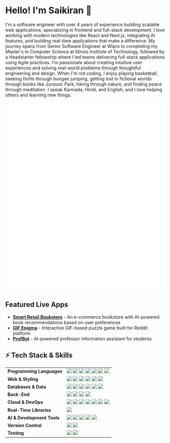 # Hello! I'm Saikiran 👋

I'm a software engineer with over 4 years of experience building scalable web applications, specializing in frontend and full-stack development. I love working with modern technologies like React and Next.js, integrating AI features, and building real-time applications that make a difference. My journey spans from Senior Software Engineer at Wipro to completing my Master's in Computer Science at Illinois Institute of Technology, followed by a Headstarter fellowship where I led teams delivering full-stack applications using Agile practices. I'm passionate about creating intuitive user experiences and solving real-world problems through thoughtful engineering and design. When I'm not coding, I enjoy playing basketball, seeking thrills through bungee jumping, getting lost in fictional worlds through books like Jurassic Park, hiking through nature, and finding peace through meditation. I speak Kannada, Hindi, and English, and I love helping others and learning new things.

![](https://raw.githubusercontent.com/saikiransomanagoudar/github-stats/master/generated/overview.svg)
![](https://raw.githubusercontent.com/saikiransomanagoudar/github-stats/master/generated/languages.svg)

## Featured Live Apps

<!-- <div align="center"> -->
<!--   <a href="https://www.reddit.com/r/PlayGIFEnigma/" target="_blank"> -->
<!--     <img src="https://img.shields.io/badge/GIF Enigma-FF4500?style=for-the-badge&logo=reddit&logoColor=white" alt="PlayGIFEnigma"/> -->
<!--   </a> -->
<!--   <a href="https://prof-bot.vercel.app/" target="_blank"> -->
<!--     <img src="https://img.shields.io/badge/ProfBot-000000?style=for-the-badge&logo=vercel&logoColor=white" alt="ProfBot"/> -->
<!--   </a> -->
<!-- </div> -->

<!-- **Live Apps:** -->
- **[Smart Retail Bookstore](https://smart-retail-bookstore.vercel.app/)** - An e-commerce bookstore with AI-powered book recommendations based on user preferences
- **[GIF Enigma](https://www.reddit.com/r/PlayGIFEnigma/)** - Interactive GIF-based puzzle game built for Reddit platform
- **[ProfBot](https://prof-bot.vercel.app/)** - AI-powered professor information assistant for students

<!-- ## 🚀 What I'm Currently Up To -->

<!-- - 🔭 **Currently working on**: AI-powered web applications with Next.js and LangChain -->
<!-- - 🌱 **Learning**: Advanced cloud architecture patterns and microservices design -->
<!-- - 👯 **Looking to collaborate on**: Open source projects involving AI/ML integration -->
<!-- - 💬 **Ask me about**: React, Node.js, AWS, or building scalable web applications -->
<!-- - ⚡ **Fun fact**: I love solving complex problems and turning coffee into code! ☕ -->

## ⚡ Tech Stack & Skills

<table>
  <tr>
    <td><b>Programming Languages</b></td>
    <td>
      <img src="https://img.shields.io/badge/JavaScript-%23323330.svg?style=flat-square&logo=javascript&logoColor=%23F7DF1E"/>
      <img src="https://img.shields.io/badge/TypeScript-%23007ACC.svg?style=flat-square&logo=typescript&logoColor=white"/>
      <img src="https://img.shields.io/badge/Java-%23ED8B00.svg?style=flat-square&logo=openjdk&logoColor=white"/>
      <img src="https://img.shields.io/badge/Python-3670A0?style=flat-square&logo=python&logoColor=ffdd54"/>
      <img src="https://img.shields.io/badge/C-%2300599C.svg?style=flat-square&logo=c&logoColor=white"/>
      <img src="https://img.shields.io/badge/GraphQL-E10098.svg?style=flat-square&logo=graphql&logoColor=white"/>
      <img src="https://img.shields.io/badge/SQL-336791.svg?style=flat-square&logo=postgresql&logoColor=white"/>
<!--  <img src="https://img.shields.io/badge/Dart-0175C2.svg?style=flat-square&logo=dart&logoColor=white"/> -->
    </td>
  </tr>

  <tr>
    <td><b>Web & Styling</b></td>
    <td>
      <img src="https://img.shields.io/badge/React-%2320232a.svg?style=flat-square&logo=react&logoColor=%2361DAFB"/>
      <img src="https://img.shields.io/badge/Redux-764ABC?style=flat-square&logo=redux&logoColor=white"/>
      <img src="https://img.shields.io/badge/Next.js-000000?style=flat-square&logo=next.js&logoColor=white"/>
<!--       <img src="https://img.shields.io/badge/Flutter-02569B.svg?style=flat-square&logo=flutter&logoColor=white"/> -->
      <img src="https://img.shields.io/badge/HTML5-%23E34F26.svg?style=flat-square&logo=html5&logoColor=white"/>
      <img src="https://img.shields.io/badge/CSS3-%231572B6.svg?style=flat-square&logo=css3&logoColor=white"/>
      <img src="https://img.shields.io/badge/Tailwind CSS-38B2AC.svg?style=flat-square&logo=tailwind-css&logoColor=white"/>
<!--       <img src="https://img.shields.io/badge/MaterialUI-0081CB.svg?style=flat-square&logo=MUI&logoColor=white"/> -->
    </td>
  </tr>

  <tr>
    <td><b>Databases & Data</b></td>
    <td>
      <img src="https://img.shields.io/badge/MySQL-005C84.svg?style=flat-square&logo=mysql&logoColor=white"/>
      <img src="https://img.shields.io/badge/PostgreSQL-%23336791.svg?style=flat-square&logo=postgresql&logoColor=white"/>
      <img src="https://img.shields.io/badge/NoSQL (MongoDB)-%234ea94b.svg?style=flat-square&logo=mongodb&logoColor=white"/>
      <img src="https://img.shields.io/badge/Redis-DC382D.svg?style=flat-square&logo=redis&logoColor=white"/>
      <img src="https://img.shields.io/badge/XML-FF6600.svg?style=flat-square&logo=xml&logoColor=white"/>
      <img src="https://img.shields.io/badge/JSON-000000.svg?style=flat-square&logo=json&logoColor=white"/>
<!--  <img src="https://img.shields.io/badge/Firebase-%23039BE5.svg?style=flat-square&logo=firebase"/> -->
    </td>
  </tr>

  <tr>
    <td><b>Back-End</b></td>
    <td>
      <img src="https://img.shields.io/badge/Flask-%23000000.svg?style=flat-square&logo=flask&logoColor=white"/>
      <img src="https://img.shields.io/badge/Node.js-43853D?style=flat-square&logo=node.js&logoColor=white"/>
      <img src="https://img.shields.io/badge/FastAPI-009688?style=flat-square&logo=fastapi&logoColor=white"/>
      <img src="https://img.shields.io/badge/Java Servlets-ED8B00.svg?style=flat-square&logo=java&logoColor=white"/>
    </td>
  </tr>

  <tr>
    <td><b>Cloud & DevOps</b></td>
    <td>
      <img src="https://img.shields.io/badge/Amazon AWS-232F3E?style=flat-square&logo=amazon-aws&logoColor=white"/>
      <img src="https://img.shields.io/badge/EC2-FF9900.svg?style=flat-square&logo=amazon-ec2&logoColor=white"/>
      <img src="https://img.shields.io/badge/S3-569A31.svg?style=flat-square&logo=amazon-s3&logoColor=white"/>
      <img src="https://img.shields.io/badge/RDS-527FFF.svg?style=flat-square&logo=amazon-rds&logoColor=white"/>
      <img src="https://img.shields.io/badge/DynamoDB-4053D6.svg?style=flat-square&logo=amazon-dynamodb&logoColor=white"/>
      <img src="https://img.shields.io/badge/CodeBuild-FF9900.svg?style=flat-square&logo=amazon-aws&logoColor=white"/>
      <img src="https://img.shields.io/badge/CloudWatch-FF4F8B.svg?style=flat-square&logo=amazon-cloudwatch&logoColor=white"/>
    </td>
  </tr>

<!--  <tr> -->
<!--     <td><b>Machine Learning Libraries</b></td> -->
<!--     <td> -->
<!--       <img src="https://img.shields.io/badge/Keras-D00000.svg?style=flat-square&logo=keras&logoColor=white"/> -->
<!--       <img src="https://img.shields.io/badge/TensorFlow-%23FF6F00.svg?style=flat-square&logo=tensorflow&logoColor=white"/> -->
<!--       <img src="https://img.shields.io/badge/Pandas-150458?style=flat-square&logo=pandas&logoColor=white"/> -->
<!--       <img src="https://img.shields.io/badge/Numpy-013243?style=flat-square&logo=numpy&logoColor=white"/> -->
<!--       <img src="https://img.shields.io/badge/Scikit--Learn-F7931E.svg?style=flat-square&logo=scikit-learn&logoColor=white"/> -->
<!--       <img src="https://img.shields.io/badge/Matplotlib-013220?style=flat-square&logo=matplotlib&logoColor=white"/> -->
<!--     </td> -->
<!--   </tr> -->

  <tr>
    <td><b>Real-Time Libraries</b></td>
    <td>
      <img src="https://img.shields.io/badge/Socket.IO-%23010101.svg?style=flat-square&logo=socketdotio&logoColor=white"/>
    </td>
  </tr>

  <tr>
    <td><b>AI & Development Tools</b></td>
    <td>
      <img src="https://img.shields.io/badge/LangChain-1C3C3C.svg?style=flat-square&logo=langchain&logoColor=white"/>
<!--       <img src="https://img.shields.io/badge/LangGraph-0088CC.svg?style=flat-square&logoColor=white&labelColor=000000&label=LangGraph"/> -->
      <img src="https://img.shields.io/badge/Linux-FCC624.svg?style=flat-square&logo=linux&logoColor=black"/>
      <img src="https://img.shields.io/badge/Docker-2496ED.svg?style=flat-square&logo=docker&logoColor=white"/>
      <img src="https://img.shields.io/badge/Elasticsearch-005571.svg?style=flat-square&logo=elasticsearch&logoColor=white"/>
      <img src="https://img.shields.io/badge/PowerShell-5391FE.svg?style=flat-square&logo=powershell&logoColor=white"/>
<!--       <img src="https://img.shields.io/badge/Splunk-000000.svg?style=flat-square&logo=splunk&logoColor=white"/> -->
<!--       <img src="https://img.shields.io/badge/Hadoop-66CCFF.svg?style=flat-square&logo=apachehadoop&logoColor=black"/>
      <img src="https://img.shields.io/badge/Apache%20Spark-E25A1C.svg?style=flat-square&logo=apachespark&logoColor=white"/> -->
    </td>
  </tr>
  
<!--  <tr> -->
<!--     <td><b>Cloud & DevOps</b></td> -->
<!--     <td> -->
<!--       <img src="https://img.shields.io/badge/Amazon_AWS-232F3E?style=flat-square&logo=amazon-aws&logoColor=white"/> -->
<!--       <img src="https://img.shields.io/badge/Kubernetes-326ce5.svg?style=flat-square&logo=kubernetes&logoColor=white"/> -->
<!--       <img src="https://img.shields.io/badge/Jenkins-D24939.svg?style=flat-square&logo=jenkins&logoColor=white"/> -->
<!--       <img src="https://img.shields.io/badge/Maven-C71A36.svg?style=flat-square&logo=apache-maven&logoColor=white"/> -->
<!--       <img src="https://img.shields.io/badge/Powershell-5391FE.svg?style=flat-square&logo=powershell&logoColor=white"/> -->
<!--     </td> -->
<!--   </tr> -->

  <tr>
    <td><b>Version Control</b></td>
    <td>
      <img src="https://img.shields.io/badge/Github-181717.svg?style=flat-square&logo=github&logoColor=white"/>
<!--       <img src="https://img.shields.io/badge/Bitbucket-0747a6.svg?style=flat-square&logo=bitbucket&logoColor=white"/> -->
      <img src="https://img.shields.io/badge/JIRA-0052CC.svg?style=flat-square&logo=jira&logoColor=white"/>
<!--       <img src="https://img.shields.io/badge/XL%20Release-2496ED.svg?style=flat-square&logoColor=white&labelColor=000000&label=XL%20Release"/> -->
    </td>
  </tr>

  <tr>
    <td><b>Testing</b></td>
    <td>
<!--       <img src="https://img.shields.io/badge/JUnit-25A162.svg?style=flat-square&logo=junit5&logoColor=white"/> -->
      <img src="https://img.shields.io/badge/Selenium-43B02A.svg?style=flat-square&logo=selenium&logoColor=white"/>
<!--       <img src="https://img.shields.io/badge/React%20Testing%20Library-%23CC6699.svg?style=flat-square&logo=testing-library&logoColor=white"/> -->
      <img src="https://img.shields.io/badge/Cypress-17202C.svg?style=flat-square&logo=cypress&logoColor=white"/>
<!--       <img src="https://img.shields.io/badge/Jest-C21325?style=flat-square&logo=jest&logoColor=white"/> -->
    </td>
  </tr>
</table>

<!-- ## 🎯 Recent Projects & Contributions -->

<!-- <div align="center"> -->
<!--  <img src="https://github-readme-stats.vercel.app/api?username=saikiransomanagoudar&show_icons=true&theme=dark&hide_border=true&count_private=true" alt="GitHub Stats" /> -->
<!--  <img src="https://github-readme-stats.vercel.app/api/top-langs/?username=saikiransomanagoudar&layout=compact&theme=dark&hide_border=true" alt="Top Languages" /> -->
<!-- </div> -->

<!-- ## 🎯 Professional Highlights -->

<!-- - 🚀 **4+ years** of experience in full-stack development -->
<!-- - 🎓 **Master's (M.A.S.) in Computer Science** from Illinois Institute of Technology -->
<!-- - 💼 **Senior Software Engineer** at Wipro with enterprise-scale experience -->
<!-- - 🤖 **AI Integration Specialist** - Built chatbots with OpenAI API and LangChain -->
<!-- - ☁️ **Cloud Migration Expert** - Led AWS hybrid cloud migration for 30+ applications -->
<!-- - 📈 **Performance Optimizer** - Achieved 15% faster page loads and 20% increased user engagement -->

<!-- <div align="center"> -->
<!--   <img src="https://komarev.com/ghpvc/?username=saikiransomanagoudar&label=Profile%20views&color=0e75b6&style=flat" alt="Profile Views" /> -->
<!-- </div> -->

<!-- <div align="center"> -->
<!--   <i>Thanks for visiting my profile! Feel free to reach out if you'd like to collaborate on something amazing! 🚀</i> -->
<!-- </div> -->
